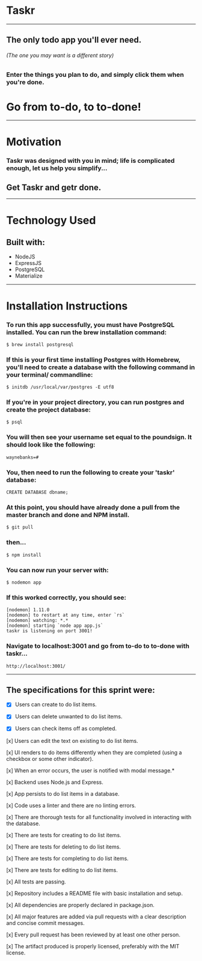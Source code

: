 # Taskr
***
## The only todo app you'll ever need.
###### (The one you may want is a different story)
### Enter the things you plan to do, and simply click them when you're done. 
# Go from to-do, to to-done!

***
# Motivation
### Taskr was designed with you in mind; life is complicated enough, let us help you simplify...
## Get Taskr and getr done.

***
# Technology Used
##  Built with:
 + NodeJS
 + ExpressJS
 + PostgreSQL 
 + Materialize
 
 ***
# Installation Instructions
### To run this app successfully, you must have PostgreSQL installed. You can run the brew installation command:
    $ brew install postgresql
### If this is your first time installing Postgres with Homebrew, you'll need to create a database with the following command in your terminal/ commandline:
    $ initdb /usr/local/var/postgres -E utf8
### If you're in your project directory, you can run postgres and create the project database:
    $ psql
### You will then see your username set equal to the poundsign. It should look like the following:
    waynebanks=#
### You, then need to run the following to create your 'taskr' database:
    CREATE DATABASE dbname;
### At this point, you should have already done a pull from the master branch and done and NPM install.
    $ git pull
### then...
    $ npm install
### You can now run your server with:
    $ nodemon app
### If this worked correctly, you should see:
    [nodemon] 1.11.0
    [nodemon] to restart at any time, enter `rs`
    [nodemon] watching: *.*
    [nodemon] starting `node app app.js`
    taskr is listening on port 3001!
### Navigate to localhost:3001 and go from to-do to to-done with taskr...
    http://localhost:3001/
***
## The specifications for this sprint were:

 - [x] Users can create to do list items.
 
 - [x] Users can delete unwanted to do list items.
 
 - [x] Users can check items off as completed.
 
 [x] Users can edit the text on existing to do list items.
 
 [x] UI renders to do items differently when they are completed (using a checkbox or some other indicator).
 
 [x] When an error occurs, the user is notified with modal message.*
 
 [x] Backend uses Node.js and Express.
 
 [x] App persists to do list items in a database.
 
 [x] Code uses a linter and there are no linting errors.
 
 [x] There are thorough tests for all functionality involved in interacting with the database.
 
 [x] There are tests for creating to do list items.
 
 [x] There are tests for deleting to do list items.
 
 [x] There are tests for completing to do list items.
 
 [x] There are tests for editing to do list items.
 
 [x] All tests are passing.
 
 [x] Repository includes a README file with basic installation and setup.
 
 [x] All dependencies are properly declared in package.json.
 
 [x] All major features are added via pull requests with a clear description and concise commit messages.
 
 [x] Every pull request has been reviewed by at least one other person.
 
 [x] The artifact produced is properly licensed, preferably with the MIT license.






 




